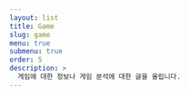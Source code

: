 ```yaml
---
layout: list
title: Game
slug: game
menu: true
submenu: true
order: 5
description: >
  게임에 대한 정보나 게임 분석에 대한 글을 올립니다.
---
```

